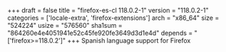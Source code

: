 +++
draft = false
title = "firefox-es-cl 118.0.2-1"
version = "118.0.2-1"
categories = ['locale-extra', 'firefox-extensions']
arch = "x86_64"
size = "524224"
usize = "576560"
sha1sum = "864260e4e4051941e52c45fe920fe3649d3d1e4d"
depends = "['firefox>=118.0.2']"
+++
Spanish language support for Firefox